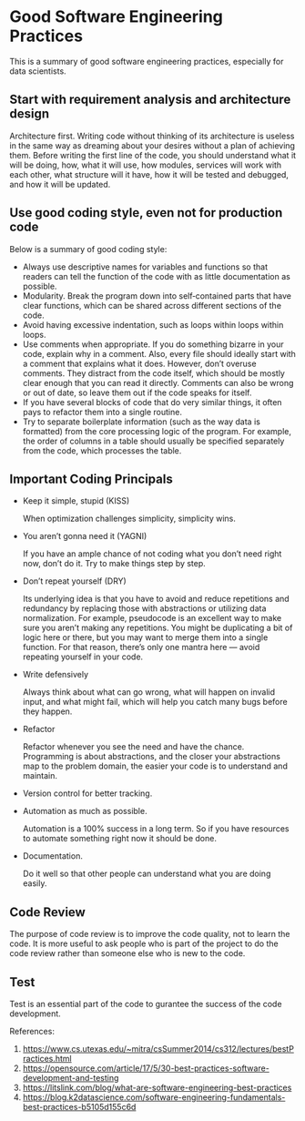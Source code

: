 # Good Software Engineering Practices

This is a summary of good software engineering practices, especially for data scientists.

## Start with requirement analysis and architecture design

Architecture first. Writing code without thinking of its architecture is useless in the same way as dreaming about your desires without a plan of achieving them.
Before writing the first line of the code, you should understand what it will be doing, how, what it will use, how modules, services will work with each other, what structure will it have, how it will be tested and debugged, and how it will be updated.


## Use good coding style, even not for production code

Below is a summary of good coding style:
- Always use descriptive names for variables and functions so that readers can tell the function of the code with as little documentation as possible.
- Modularity. Break the program down into self‐contained parts that have clear functions, which can be shared across different sections of the code.
- Avoid having excessive indentation, such as loops within loops within loops.
- Use comments when appropriate. If you do something bizarre in your code, explain why in a comment. Also, every file should ideally start with a comment that explains what it does. However, don’t overuse comments. They distract from the code itself, which should be mostly clear enough that you can read it directly. Comments can also be wrong or out of date, so leave them out if the code speaks for itself.
- If you have several blocks of code that do very similar things, it often pays to refactor them into a single routine.
- Try to separate boilerplate information (such as the way data is formatted) from the core processing logic of the program. For example, the order of columns in a table should usually be specified separately from the code, which processes the table.

## Important Coding Principals
- Keep it simple, stupid (KISS)

     When optimization challenges simplicity, simplicity wins.

- You aren’t gonna need it (YAGNI)

    If you have an ample chance of not coding what you don’t need right now, don’t do it. Try to make things step by step.

- Don’t repeat yourself (DRY) 

    Its underlying idea is that you have to avoid and reduce repetitions and redundancy by replacing those with abstractions or utilizing data normalization. For example, pseudocode is an excellent way to make sure you aren’t making any repetitions. You might be duplicating a bit of logic here or there, but you may want to merge them into a single function. For that reason, there’s only one mantra here — avoid repeating yourself in your code. 

- Write defensively

    Always think about what can go wrong, what will happen on invalid input, and what might fail, which will help you catch many bugs before they happen.

- Refactor

    Refactor whenever you see the need and have the chance. Programming is about abstractions, and the closer your abstractions map to the problem domain, the easier your code is to understand and maintain. 

- Version control for better tracking.
- Automation as much as possible.

    Automation is a 100% success in a long term. So if you have resources to automate something right now it should be done.

- Documentation.

    Do it well so that other people can understand what you are doing easily.

## Code Review

The purpose of code review is to improve the code quality, not to learn the code. It is more useful to ask people who is part of the project to do the code review rather than someone else who is new to the code.

## Test

Test is an essential part of the code to gurantee the success of the code development. 


References:
1. https://www.cs.utexas.edu/~mitra/csSummer2014/cs312/lectures/bestPractices.html
2. https://opensource.com/article/17/5/30-best-practices-software-development-and-testing
3. https://litslink.com/blog/what-are-software-engineering-best-practices
4. https://blog.k2datascience.com/software-engineering-fundamentals-best-practices-b5105d155c6d
